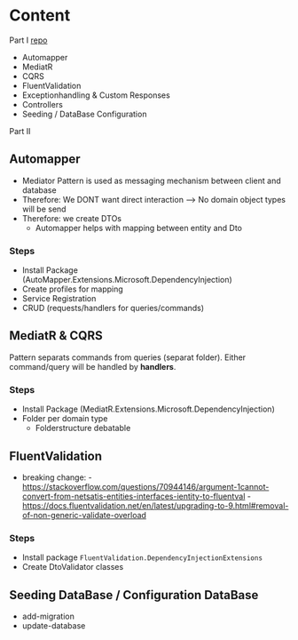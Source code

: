 # Content

Part I
[repo](https://github.com/trevoirwilliams/HR.LeaveManagement.CleanArchitecture-dotnet5/tree/52c0bfbc46e9a39e421eb71799096e3a908cf9d9)

- Automapper
- MediatR
- CQRS
- FluentValidation
- Exceptionhandling & Custom Responses
- Controllers
- Seeding / DataBase Configuration 

Part II

## Automapper

- Mediator Pattern is used as messaging mechanism between client and database
- Therefore: We DONT want direct interaction --> No domain object types will be send
- Therefore: we create DTOs
  - Automapper helps with mapping between entity and Dto

### Steps

- Install Package (AutoMapper.Extensions.Microsoft.DependencyInjection)
- Create profiles for mapping
- Service Registration
- CRUD (requests/handlers for queries/commands)

## MediatR & CQRS

Pattern separats commands from queries (separat folder).
Either command/query will be handled by **handlers**.

### Steps

- Install Package (MediatR.Extensions.Microsoft.DependencyInjection)
- Folder per domain type
  - Folderstructure debatable

## FluentValidation

- breaking change:
       - <https://stackoverflow.com/questions/70944146/argument-1cannot-convert-from-netsatis-entities-interfaces-ientity-to-fluentval>
       - <https://docs.fluentvalidation.net/en/latest/upgrading-to-9.html#removal-of-non-generic-validate-overload>

### Steps

- Install package `FluentValidation.DependencyInjectionExtensions`
- Create DtoValidator classes

## Seeding DataBase / Configuration DataBase

- add-migration <MigrationMessage>
- update-database